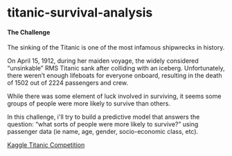 # titanic-survival-analysis
<h4>The Challenge</h4>
<p>
The sinking of the Titanic is one of the most infamous shipwrecks in history.

On April 15, 1912, during her maiden voyage, the widely considered “unsinkable” RMS Titanic sank after colliding with an iceberg. Unfortunately, there weren’t enough lifeboats for everyone onboard, resulting in the death of 1502 out of 2224 passengers and crew.

While there was some element of luck involved in surviving, it seems some groups of people were more likely to survive than others.

In this challenge, i'll try to build a predictive model that answers the question: “what sorts of people were more likely to survive?” using passenger data (ie name, age, gender, socio-economic class, etc).

</p>
<a href="https://www.kaggle.com/competitions/titanic">Kaggle Titanic Competition</a>